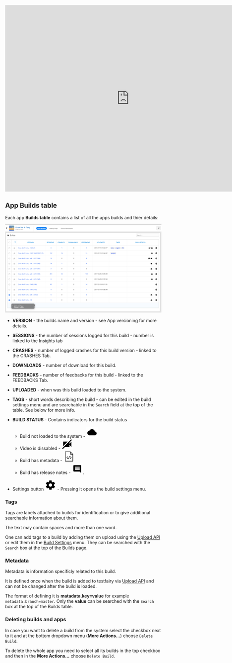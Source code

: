 


<iframe src="https://embed.fleeq.io/l/0v2ir0nl2c-r169sigcks" frameborder="0" allowfullscreen="true" style="width:800px; height: 600px;"></iframe>


## App Builds table


Each app **Builds table** contains a list of all the apps builds and thier details:

![Builds Table](/img/dashboard/builds-table.png)

- **VERSION** - the builds name and version - see App versioning for more details.

- **SESSIONS** - the number of sessions logged for this build - number is linked to the Insights tab

- **CRASHES** - number of logged crashes for this build version - linked to the CRASHES Tab.

- **DOWNLOADS** - number of download for this build.

- **FEEDBACKS** - number of feedbacks for this build - linked to the FEEDBACKS Tab.

- **UPLOADED** - when was this build loaded to the system.

- **TAGS** - short words describing the build - can be edited in the build settings menu and are searchable in the `Search` field at the top of the table. See below for more info.

- **BUILD STATUS** - Contains indicators for the build status 
  - Build not loaded to the system - ![](/img/dashboard/status-icon-app-not-uploaded.png)  
  - Video is dissabled - ![](/img/dashboard/status-icon-no-video.png) 
  - Build has metadata - ![](/img/dashboard/status-icon-metadata.png)
  - Build has release notes - ![](/img/dashboard/status-icon-comment.png).

- Settings button ![](/img/dashboard/ic_settings_black.png) - Pressing it opens the build settings menu.


### Tags

Tags are labels attached to builds for identification or to give additional searchable information about them.

The text may contain spaces and more than one word. 

One can add tags to a build by adding them on upload using the [Upload API](https://docs.testfairy.com/API/Upload_API.html) or edit them in the [Build Settings](https://docs.testfairy.com/Getting_Started/App_Build_Settings.html) menu.
They can be searched with the `Search` box at the top of the Builds page.


### Metadata

Metadata is information specificly related to this build. 

It is defined once when the build is added to testfairy via [Upload API](https://docs.testfairy.com/API/Upload_API.html) and can not be changed after the build is loaded. 

The format of defining it is **matadata.key=value** for example `metadata.branch=master`. 
Only the **value** can be searched with the `Search` box at the top of the Builds table.


### Deleting builds and apps

In case you want to delete a build from the system select the checkbox next to it and at the bottom dropdown menu (**More Actions…**) choose `Delete Build`.

To delete the whole app you need to select all its builds in the top checkbox and then in the **More Actions…** choose `Delete Build`.


